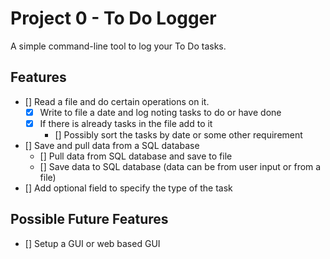 # Project 0 - To Do Logger
A simple command-line tool to log your To Do tasks.

## Features
- [] Read a file and do certain operations on it.
    - [x] Write to file a date and log noting tasks to do or have done
    - [x] If there is already tasks in the file add to it
        - [] Possibly sort the tasks by date or some other requirement 
- [] Save and pull data from a SQL database
    - [] Pull data from SQL database and save to file
    - [] Save data to SQL database (data can be from user input or from a file)
- [] Add optional field to specify the type of the task

## Possible Future Features
- [] Setup a GUI or web based GUI